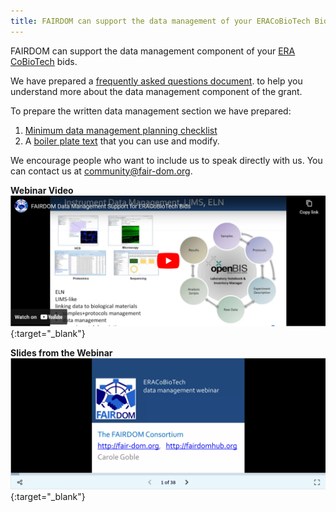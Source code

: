 ```yaml
---
title: FAIRDOM can support the data management of your ERACoBioTech Bids.
---
```


FAIRDOM can support the data management component of your [ERA CoBioTech](https://www.cobiotech.eu/) bids.

We have prepared a [frequently asked questions document](https://docs.google.com/document/d/1a8wQ72RK8haclNBWY_QWWnX7UmlFfkrEmIkz7ni8sak/edit?usp=sharing). to help you understand more about the data management component of the grant.

To prepare the written data management section we have prepared:

1. [Minimum data management planning checklist](https://docs.google.com/document/d/1UagzQuzA-KZqNOPa2Ev8k0QHONl1Lyh6PqpNJ7A4F0g/edit?usp=sharing)
2. A [boiler plate text](https://docs.google.com/document/d/10So_3IXlueVXPXHmBBKYYDMnHSK_MJxQXLDlWZ6PgOY/edit?usp=sharing) that you can use and modify.

We encourage people who want to include us to speak directly with us. You can contact us at community@fair-dom.org.

**Webinar Video**
[![Webinar on Youtube](/images/news/FairdomERACoBio_2017-06-20.png)](https://www.youtube.com/watch?v=79gl3Gn09Hc){:target="_blank"}

**Slides from the Webinar**
[![Slides from the Webinar of the Ceremony](/images/news/FairdomERACoBio_2017_06_20_2.png)](https://www.slideshare.net/slideshow/key/bPifXVU5WxSBqh){:target="_blank"}
